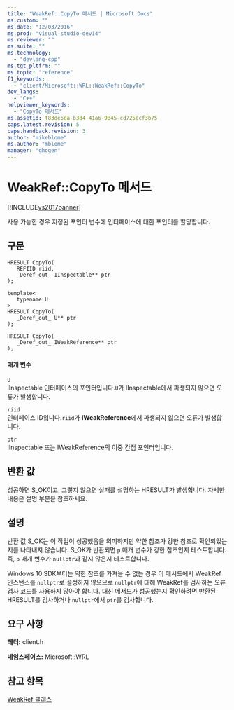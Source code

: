 ```yaml
---
title: "WeakRef::CopyTo 메서드 | Microsoft Docs"
ms.custom: ""
ms.date: "12/03/2016"
ms.prod: "visual-studio-dev14"
ms.reviewer: ""
ms.suite: ""
ms.technology: 
  - "devlang-cpp"
ms.tgt_pltfrm: ""
ms.topic: "reference"
f1_keywords: 
  - "client/Microsoft::WRL::WeakRef::CopyTo"
dev_langs: 
  - "C++"
helpviewer_keywords: 
  - "CopyTo 메서드"
ms.assetid: f83de6da-b3d4-41a6-9845-cd725ecf3b75
caps.latest.revision: 5
caps.handback.revision: 3
author: "mikeblome"
ms.author: "mblome"
manager: "ghogen"
---
```

# WeakRef::CopyTo 메서드
[!INCLUDE[vs2017banner](../assembler/inline/includes/vs2017banner.md)]

사용 가능한 경우 지정된 포인터 변수에 인터페이스에 대한 포인터를 할당합니다.  
  
## 구문  
  
```  
HRESULT CopyTo(  
   REFIID riid,  
   _Deref_out_ IInspectable** ptr  
);  
  
template<  
   typename U  
>  
HRESULT CopyTo(  
   _Deref_out_ U** ptr  
);  
  
HRESULT CopyTo(  
   _Deref_out_ IWeakReference** ptr  
);  
```  
  
#### 매개 변수  
 `U`  
 IInspectable 인터페이스의 포인터입니다.`U`가 IInspectable에서 파생되지 않으면 오류가 발생합니다.  
  
 `riid`  
 인터페이스 ID입니다.`riid`가 **IWeakReference**에서 파생되지 않으면 오류가 발생합니다.  
  
 `ptr`  
 IInspectable 또는 IWeakReference의 이중 간접 포인터입니다.  
  
## 반환 값  
 성공하면 S\_OK이고, 그렇지 않으면 실패를 설명하는 HRESULT가 발생합니다. 자세한 내용은 설명 부분을 참조하세요.  
  
## 설명  
 반환 값 S\_OK는 이 작업이 성공했음을 의미하지만 약한 참조가 강한 참조로 확인되었는지를 나타내지 않습니다. S\_OK가 반환되면 `p` 매개 변수가 강한 참조인지 테스트합니다. 즉, `p` 매개 변수가 `nullptr`과 같지 않은지 테스트합니다.  
  
 Windows 10 SDK부터는 약한 참조를 가져올 수 없는 경우 이 메서드에서 WeakRef 인스턴스를 `nullptr`로 설정하지 않으므로 `nullptr`에 대해 WeakRef를 검사하는 오류 검사 코드를 사용하지 않아야 합니다. 대신 메서드가 성공했는지 확인하려면 반환된 HRESULT를 검사하거나 `nullptr`에서 `ptr`를 검사합니다.  
  
## 요구 사항  
 **헤더:** client.h  
  
 **네임스페이스:** Microsoft::WRL  
  
## 참고 항목  
 [WeakRef 클래스](../windows/weakref-class.md)